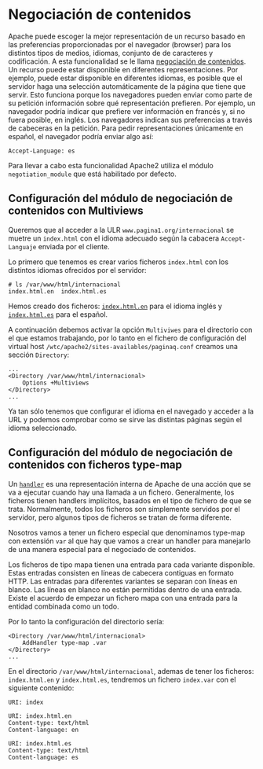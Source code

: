 # Negociación de contenidos

Apache puede escoger la mejor representación de un recurso basado en las preferencias proporcionadas por el navegador (browser) para los distintos tipos de medios, idiomas, conjunto de de caracteres y codificación. A esta funcionalidad se le llama [negociación de contenidos](http://httpd.apache.org/docs/2.4/content-negotiation.html). Un recurso puede estar disponible en diferentes representaciones. Por ejemplo, puede estar disponible en diferentes idiomas, es posible que el servidor haga una selección automáticamente de la página que tiene que servir. Esto funciona porque los navegadores pueden enviar como parte de su petición información sobre qué representación prefieren. Por ejemplo, un navegador podría indicar que prefiere ver información en francés y, si no fuera posible, en inglés. Los navegadores indican sus preferencias a través de cabeceras en la petición. Para pedir representaciones únicamente en español, el navegador podría enviar algo así: 

	Accept-Language: es

Para llevar a cabo esta funcionalidad Apache2 utiliza el módulo `negotiation_module` que está habilitado por defecto.

## Configuración del módulo de negociación de contenidos con Multiviews

Queremos que al acceder a la ULR `www.pagina1.org/internacional` se muetre un `index.html` con el idioma adecuado según la cabacera `Accept-Languaje` enviada por el cliente.

Lo primero que tenemos es crear varios ficheros `index.html` con los distintos idiomas ofrecidos por el servidor:

	# ls /var/www/html/internacional
	index.html.en  index.html.es

Hemos creado dos ficheros: [`index.html.en`](https://raw.githubusercontent.com/josedom24/curso_apache24/master/curso/u12/fich/index.html.en) para el idioma inglés y [`index.html.es`](https://raw.githubusercontent.com/josedom24/curso_apache24/master/curso/u12/fich/index.html.es) para el español.

A continuación debemos activar la opción `Multiviwes` para el directorio con el que estamos trabajando, por lo tanto en el fichero de configuración del virtual host `/wtc/apache2/sites-availables/paginaq.conf` creamos una sección `Directory`:

	...
	<Directory /var/www/html/internacional>
		Options +Multiviews
	</Directory>
	...

Ya tan sólo tenemos que configurar el idioma en el navegado y acceder a la URL y podemos comprobar como se sirve las distintas páginas según el idioma seleccionado.

## Configuración del módulo de negociación de contenidos con ficheros type-map

Un [`handler`](https://httpd.apache.org/docs/2.4/es/handler.html) es una representación interna de Apache de una acción que se va a ejecutar cuando hay una llamada a un fichero. Generalmente, los ficheros tienen handlers implícitos, basados en el tipo de fichero de que se trata. Normalmente, todos los ficheros son simplemente servidos por el servidor, pero algunos tipos de ficheros se tratan de forma diferente.

Nosotros vamos a tener un fichero especial que denominamos type-map con extensión `var` al que hay que vamos a crear un handler para manejarlo de una manera especial para el negociado de contenidos.

Los ficheros de tipo mapa tienen una entrada para cada variante disponible. Estas entradas consisten en líneas de cabecera contiguas en formato HTTP. Las entradas para diferentes variantes se separan con líneas en blanco. Las líneas en blanco no están permitidas dentro de una entrada. Existe el acuerdo de empezar un fichero mapa con una entrada para la entidad combinada como un todo.

Por lo tanto la configuración del directorio sería:

	<Directory /var/www/html/internacional>
		AddHandler type-map .var
	</Directory>
	...

En el directorio `/var/www/html/internacional`, ademas de tener los ficheros: `index.html.en` y `index.html.es`, tendremos un fichero `index.var` con el siguiente contenido:

	URI: index	

	URI: index.html.en
	Content-type: text/html
	Content-language: en	

	URI: index.html.es
	Content-type: text/html
	Content-language: es

